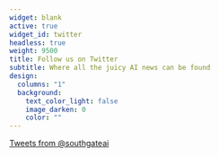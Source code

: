 ```yaml
---
widget: blank
active: true
widget_id: twitter
headless: true
weight: 9500
title: Follow us on Twitter
subtitle: Where all the juicy AI news can be found
design:
  columns: "1"
  background:
    text_color_light: false
    image_darken: 0
    color: ""
---
```


<a class="twitter-timeline" data-height="840" href="https://twitter.com/southgateai?ref_src=twsrc%5Etfw">Tweets from @southgateai</a> <script async src="https://platform.twitter.com/widgets.js" charset="utf-8"></script>
